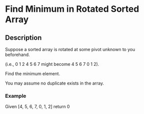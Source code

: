 # Find Minimum in Rotated Sorted Array

## Description

Suppose a sorted array is rotated at some pivot unknown to you beforehand.

(i.e., 0 1 2 4 5 6 7 might become 4 5 6 7 0 1 2).

Find the minimum element.

You may assume no duplicate exists in the array.

### Example
Given [4, 5, 6, 7, 0, 1, 2] return 0
